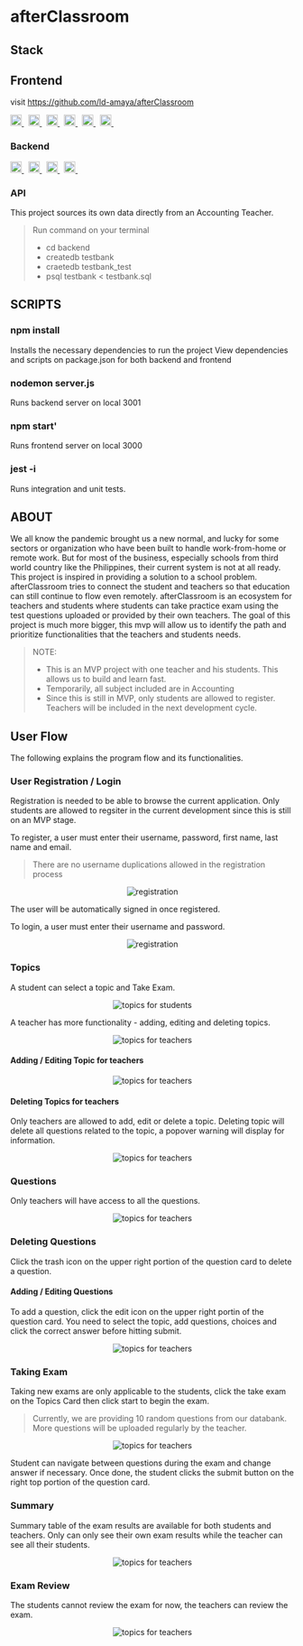 # afterClassroom

## Stack

## Frontend

visit https://github.com/ld-amaya/afterClassroom

<a href ='https://reactjs.org/'>  <img src ='static/images/react.png' alt ='JavaScript' width='20px' height ='20px'> </a> &nbsp;
<a href ='https://developer.mozilla.org/en-US/docs/Web/JavaScript'>  <img src ='static/images/javascript.svg' alt ='JavaScript' width='20px' height ='20px'> </a> &nbsp;
<a href ='https://getbootstrap.com/'>  <img src ='static/images/bootstrap.svg' alt ='bootstrap' width='20px' height ='20px'> </a> &nbsp;
<a href ='https://material-ui.com/'>  <img src ='static/images/materialsui.svg' alt ='bootstrap' width='20px' height ='20px'> </a> &nbsp;
<a href ='https://momentjs.com/'>  <img src ='static/images/momentsjs.jpeg' alt ='bootstrap' width='20px' height ='20px'> </a> &nbsp;
<a href ='https://fontawesome.com/'>  <img src ='static/images/font-awesome.svg' alt ='Font Awesome' width='20px' height ='20px'> </a> &nbsp;

### Backend

<a href ='https://nodejs.org/en/'>  <img src ='static/images/node.png' alt ='nodejs' width='20px' height ='20px'> </a> &nbsp;
<a href ='https://expressjs.com/'>  <img src ='static/images/express.jpeg' alt ='node express' width='20px' height ='20px'> </a> &nbsp;
<a href ='https://jwt.io/'>  <img src ='static/images/jwt.png' alt ='jwt' width='20px' height ='20px'> </a> &nbsp;
<a href ='https://www.postgresql.org/'>  <img src ='static/images/postgresql.svg' alt ='Postgresql' width='20px' height ='20px'> </a> &nbsp;

### API
This project sources its own data directly from an Accounting Teacher. 

> Run command on your terminal
> -   cd backend
> -   createdb testbank
> -   craetedb testbank_test
> -   psql testbank < testbank.sql


## SCRIPTS

### npm install

Installs the necessary dependencies to run the project
View dependencies and scripts on package.json for both backend and frontend

### nodemon server.js
Runs backend server on local 3001

### npm start' 
Runs frontend server on local 3000

### jest -i 
Runs integration and unit tests.

## ABOUT
We all know the pandemic brought us a new normal, and lucky for some sectors or organization who have been built to handle work-from-home or remote work. But for most of the business, especially schools from third world country like the Philippines, their current system is not at all ready.
This project is inspired in providing a solution to a school problem. afterClassroom tries to connect the student and teachers so that education can still continue to flow even remotely.
afterClassroom is an ecosystem for teachers and students where students can take practice exam using the test questions uploaded or provided by their own teachers. 
The goal of this project is much more bigger, this mvp will allow us to identify the path and prioritize functionalities that the teachers and students needs.

> NOTE:
> - This is an MVP project with one teacher and his students. This allows us to build and learn fast.
> - Temporarily, all subject included are in Accounting
> - Since this is still in MVP, only students are allowed to register. Teachers will be included in the next development cycle.

## User Flow
The following explains the program flow and its functionalities.

### User Registration / Login
Registration is needed to be able to browse the current application. Only students are allowed to regsiter in the current development since this is still on an MVP stage.

To register, a user must enter their username, password, first name, last name and email.

> There are no username duplications allowed in the registration process

<div align='center'>
    <img src='static/images/registration.png' alt= 'registration'>
</div>

The user will be automatically signed in once registered.

To login, a user must enter their username and password.

<div align='center'>
    <img src='static/images/login.png' alt= 'registration'>
</div>

### Topics

A student can select a topic and Take Exam.

<div align='center'>
    <img src='static/images/topics_student.png' alt= 'topics for students'>
</div>

A teacher has more functionality - adding, editing and deleting topics.

<div align='center'>
    <img src='static/images/topics_teacher.png' alt= 'topics for teachers'>
</div>

#### Adding / Editing Topic for teachers

<div align='center'>
    <img src='static/images/topics_add.png' alt= 'topics for teachers'>
</div>

#### Deleting Topics for teachers
Only teachers are allowed to add, edit or delete a topic. Deleting topic will delete all questions related to the topic, a popover warning will display for information.

<div align='center'>
    <img src='static/images/topic_delete.png' alt= 'topics for teachers'>
</div>

### Questions
Only teachers will have access to all the questions.

<div align='center'>
    <img src='static/images/questions.png' alt= 'topics for teachers'>
</div>

### Deleting Questions

Click the trash icon on the upper right portion of the question card to delete a question.

#### Adding / Editing Questions
To add a question, click the edit icon on the upper right portin of the question card. 
You need to select the topic, add questions, choices and click the correct answer before hitting submit.

<div align='center'>
    <img src='static/images/questions_add.png' alt= 'topics for teachers'>
</div>

### Taking Exam
Taking new exams are only applicable to the students, click the take exam on the Topics Card then click start to begin the exam.

> Currently, we are providing 10 random questions from our databank. More questions will be uploaded regularly by the teacher.

<div align='center'>
    <img src='static/images/exam.png' alt= 'topics for teachers'>
</div>

Student can navigate between questions during the exam and change answer if necessary.
Once done, the student clicks the submit button on the right top portion of the question card.

### Summary
Summary table of the exam results are available for both students and teachers. 
Only can only see their own exam results while the teacher can see all their students.

<div align='center'>
    <img src='static/images/summary.png' alt= 'topics for teachers'>
</div>

### Exam Review

The students cannot review the exam for now, the teachers can review the exam.

<div align='center'>
    <img src='static/images/exam_review.png' alt= 'topics for teachers'>
</div>



